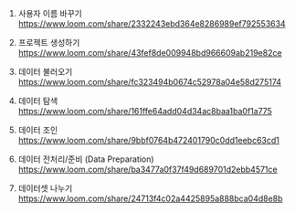 1. 사용자 이름 바꾸기
https://www.loom.com/share/2332243ebd364e8286989ef792553634

2. 프로젝트 생성하기
https://www.loom.com/share/43fef8de009948bd966609ab219e82ce

3. 데이터 불러오기
https://www.loom.com/share/fc323494b0674c52978a04e58d275174

4. 데이터 탐색
https://www.loom.com/share/161ffe64add04d34ac8baa1ba0f1a775

5. 데이터 조인
https://www.loom.com/share/9bbf0764b472401790c0dd1eebc63cd1

6. 데이터 전처리/준비 (Data Preparation)
https://www.loom.com/share/ba3477a0f37f49d689701d2ebb4571ce

7. 데이터셋 나누기
https://www.loom.com/share/24713f4c02a4425895a888bca04d8e8b
